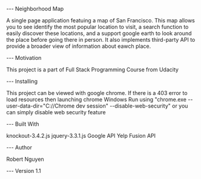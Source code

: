 --- Neighborhood Map

A single page application featuing a map of San Francisco. This map allows you to see identify the most popular location to visit,
a search function to easily discover these locations, and a support google earth to look around the place before going there in
person. It also implements third-party API to provide a broader view of information about eawch place.

--- Motivation

This project is a part of Full Stack Programming Course from Udacity 

--- Installing

This project can be viewed with google chrome. If there is a 403 error to load resources then launching chrome Windows Run using
"chrome.exe --user-data-dir="C://Chrome dev session" --disable-web-security" or you can simply disable web security feature

--- Built With

knockout-3.4.2.js
jquery-3.3.1.js
Google API
Yelp Fusion API

--- Author

Robert Nguyen

--- Version
1.1
